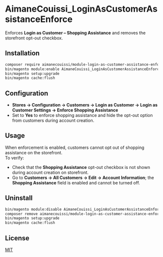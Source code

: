 # AimaneCouissi_LoginAsCustomerAssistanceEnforce

Enforces **Login as Customer – Shopping Assistance** and removes the storefront opt-out checkbox.

## Installation
```bash
composer require aimanecouissi/module-login-as-customer-assistance-enforce
bin/magento module:enable AimaneCouissi_LoginAsCustomerAssistanceEnforce
bin/magento setup:upgrade
bin/magento cache:flush
```

## Configuration
- **Stores → Configuration → Customers → Login as Customer → Login as Customer Settings → Enforce Shopping Assistance**  
- Set to **Yes** to enforce shopping assistance and hide the opt-out option from customers during account creation.

## Usage
When enforcement is enabled, customers cannot opt out of shopping assistance on the storefront.  
To verify:
- Check that the **Shopping Assistance** opt-out checkbox is not shown during account creation on storefront.
- Go to **Customers → All Customers → Edit → Account Information**; the **Shopping Assistance** field is enabled and cannot be turned off.

## Uninstall
```bash
bin/magento module:disable AimaneCouissi_LoginAsCustomerAssistanceEnforce
composer remove aimanecouissi/module-login-as-customer-assistance-enforce
bin/magento setup:upgrade
bin/magento cache:flush
```

## License
[MIT](LICENSE)
